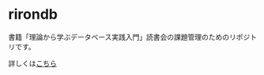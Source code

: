 # rirondb
書籍「理論から学ぶデータベース実践入門」読書会の課題管理のためのリポジトリです。

詳しくは[こちら](https://github.com/nseg-jp/w/wiki/%E3%83%87%E3%83%BC%E3%82%BF%E3%83%99%E3%83%BC%E3%82%B9%E5%AE%9F%E8%B7%B5%E5%85%A5%E9%96%80%E8%AA%AD%E6%9B%B8%E4%BC%9A)
